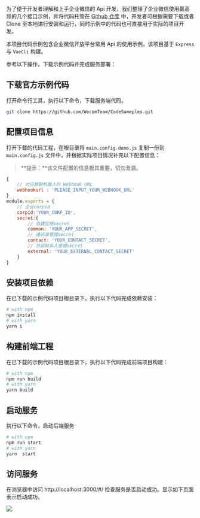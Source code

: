 为了便于开发者理解和上手企业微信的 Api 开发，我们整理了企业微信使用最高频的几个接口示例，并将代码托管在 [Github 仓库](https://github.com/WecomTeam/CodeSamples "Github 仓库") 中，开发者可根据需要下载或者 Clone 至本地进行安装和运行，同时示例中的代码也可直接用于实际的项目开发。

本项目代码示例包含企业微信开放平台常用 Api 的使用示例，该项目基于 `Express` 与 `VueCli` 构建。

参考以下操作，下载示例代码并完成服务部署：

## 下载官方示例代码

打开命令行工具，执行以下命令，下载服务端代码。

```bash
git clone https://github.com/WecomTeam/CodeSameples.git
```

## 配置项目信息

打开下载的代码工程，在根目录将 `main.config.demo.js` 复制一份到 `main.config.js` 文件中，并根据实际项目情况补充以下配置信息：

> **提示：**该文件配置的信息极其重要，切勿泄漏。

```javascript
{
	// 对应群聊机器人的 Webhook URL
	webhookurl : 'PLEASE_INPUT_YOUR_WEBHOOK_URL'
}
module.exports = {
	// 企业corpid
    corpid:'YOUR_CORP_ID',
    secret:{
		// 自建应用secret
        common: 'YOUR_APP_SECRET',
		// 通讯录管理secret
        contact: 'YOUR_CONTACT_SECRET',
		// 外部联系人管理secret
        external: 'YOUR_EXTERNAL_CONTACT_SECRET'
    }
}
```

## 安装项目依赖

在已下载的示例代码项目根目录下，执行以下代码完成依赖安装：
```bash
# with npm
npm install 
# with yarn
yarn i
```

## 构建前端工程

在已下载的示例代码项目根目录下，执行以下代码完成前端项目构建：
```bash
# with npm
npm run build
# with yarn
yarn build
```

## 启动服务

执行以下命令，启动后端服务

```bash
# with npm
npm run start
# with yarn
yarn  start
```

## 访问服务

在浏览器中访问 http://localhost:3000/#/ 检查服务是否启动成功。显示如下页面表示启动成功。

![](https://wwcdn.weixin.qq.com/node/wework/images/202203161326.1f878d69ec.png)